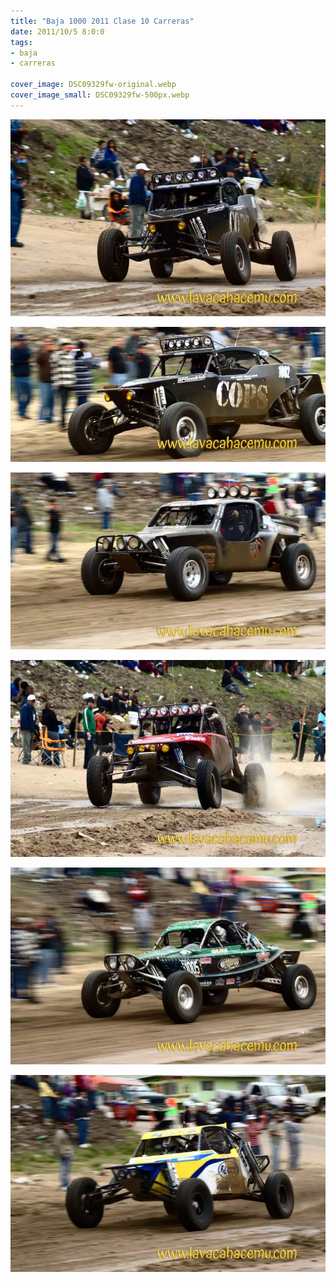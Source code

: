 ```yaml
---
title: "Baja 1000 2011 Clase 10 Carreras"
date: 2011/10/5 8:0:0
tags: 
- baja
- carreras

cover_image: DSC09329fw-original.webp
cover_image_small: DSC09329fw-500px.webp
---
```

[![](DSC09329fw-800px.webp)](DSC09329fw-original.webp)

  

[![](DSC09331fw-800px.webp)](DSC09331fw-original.webp)

  

[![](DSC09333fw-800px.webp)](DSC09333fw-original.webp)

  

[![](DSC09343fw-800px.webp)](DSC09343fw-original.webp)

  

[![](DSC09337fw-800px.webp)](DSC09337fw-original.webp)

  

[![](DSC09335fw-800px.webp)](DSC09335fw-original.webp)
